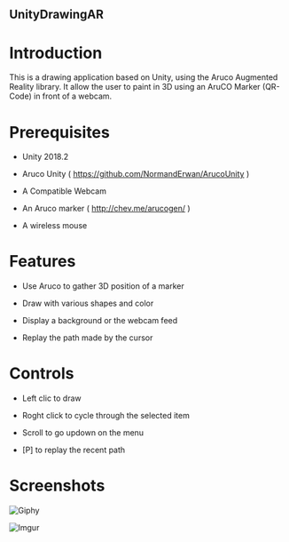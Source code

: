 ## UnityDrawingAR

# Introduction

This is a drawing application based on Unity, using the Aruco Augmented Reality library. It allow the user to paint in 3D using an AruCO Marker (QR-Code) in front of a webcam.

# Prerequisites

 - Unity 2018.2
 
 - Aruco Unity ( https://github.com/NormandErwan/ArucoUnity )
 
 - A Compatible Webcam
 
 - An Aruco marker ( http://chev.me/arucogen/ )
 
 - A wireless mouse
 
# Features

 - Use Aruco to gather 3D position of a marker
 
 - Draw with various shapes and color
 
 - Display a background or the webcam feed
 
 - Replay the path made by the cursor
 
 # Controls

- Left clic to draw

- Roght click to cycle through the selected item

- Scroll to go updown on the menu

- [P] to replay the recent path
 
# Screenshots

![Giphy](https://media.giphy.com/media/8FruVW3A2b2OO7rMAf/giphy.gif)

![Imgur](https://i.imgur.com/6Yuz75c.gif)
